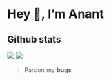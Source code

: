 <h1>Hey 👋, I’m Anant</h1>

<h2>Github stats</h2>
<img src = "https://github-readme-stats.vercel.app/api?username=Anant-mishra1729&theme=dracula&show_icons=true&hide_border=true&custom_title=My Github stats">
<img src = "https://github-readme-stats.vercel.app/api/top-langs/?username=Anant-mishra1729&layout=compact&theme=dracula&hide_border=true">

> Pardon my **bugs**
<!---
Anant-mishra1729/Anant-mishra1729 is a ✨ special ✨ repository because its `README.md` (this file) appears on your GitHub profile.
You can click the Preview link to take a look at your changes.
--->
